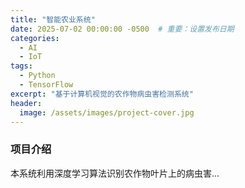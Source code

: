 ```yaml
---
title: "智能农业系统"
date: 2025-07-02 00:00:00 -0500  # 重要：设置发布日期
categories:
  - AI
  - IoT
tags:
  - Python
  - TensorFlow
excerpt: "基于计算机视觉的农作物病虫害检测系统"
header:
  image: /assets/images/project-cover.jpg
---
```


### 项目介绍
本系统利用深度学习算法识别农作物叶片上的病虫害...
